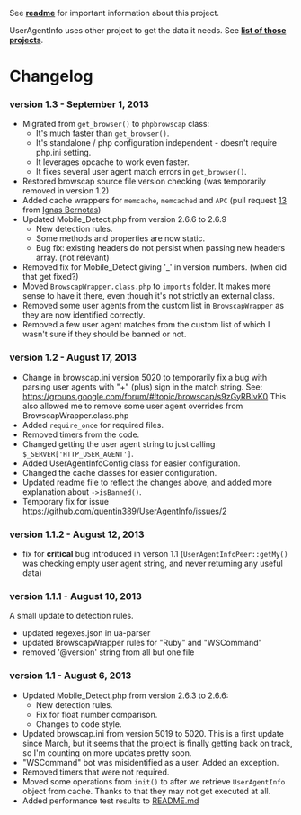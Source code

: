 See **[readme](README.md)** for important information about this project.

UserAgentInfo uses other project to get the data it needs.
See **[list of those projects](README.md#relation-to-other-projects)**.

Changelog
=========

### version 1.3 - September 1, 2013
- Migrated from `get_browser()` to `phpbrowscap` class:
  * It's much faster than `get_browser()`.
  * It's standalone / php configuration independent - doesn't require php.ini setting.
  * It leverages opcache to work even faster.
  * It fixes several user agent match errors in `get_browser()`.
- Restored browscap source file version checking (was temporarily removed in version 1.2)
- Added cache wrappers for `memcache`, `memcached` and `APC` (pull request [13](https://github.com/quentin389/UserAgentInfo/pull/13) from [Ignas Bernotas](https://github.com/ignasbernotas))
- Updated Mobile_Detect.php from version 2.6.6 to 2.6.9
  * New detection rules.
  * Some methods and properties are now static.
  * Bug fix: existing headers do not persist when passing new headers array. (not relevant)
- Removed fix for Mobile_Detect giving '_' in version numbers. (when did that get fixed?)
- Moved `BrowscapWrapper.class.php` to `imports` folder. It makes more sense to have it there, even though it's not strictly an external class.
- Removed some user agents from the custom list in `BrowscapWrapper` as they are now identified correctly.
- Removed a few user agent matches from the custom list of which I wasn't sure if they should be banned or not. 

### version 1.2 - August 17, 2013
- Change in browscap.ini version 5020 to temporarily fix a bug with parsing user agents with "+" (plus) sign in the match string. See: https://groups.google.com/forum/#!topic/browscap/s9zGyRBIvK0
  This also allowed me to remove some user agent overrides from BrowscapWrapper.class.php
- Added `require_once` for required files.
- Removed timers from the code.
- Changed getting the user agent string to just calling `$_SERVER['HTTP_USER_AGENT']`.
- Added UserAgentInfoConfig class for easier configuration.
- Changed the cache classes for easier configuration.
- Updated readme file to reflect the changes above, and added more explanation about `->isBanned()`.
- Temporary fix for issue https://github.com/quentin389/UserAgentInfo/issues/2

### version 1.1.2 - August 12, 2013
- fix for **critical** bug introduced in verson 1.1 (`UserAgentInfoPeer::getMy()` was checking empty user agent string, and never returning any useful data)

### version 1.1.1 - August 10, 2013
A small update to detection rules.
- updated regexes.json in ua-parser
- updated BrowscapWrapper rules for "Ruby" and "WSCommand"
- removed '@version' string from all but one file

### version 1.1 - August 6, 2013

- Updated Mobile_Detect.php from version 2.6.3 to 2.6.6:
  - New detection rules.
  - Fix for float number comparison.
  - Changes to code style.
- Updated browscap.ini from version 5019 to 5020. This is a first update since March, but it seems that the project is finally getting back on track, so I'm counting on more updates pretty soon.
- "WSCommand" bot was misidentified as a user. Added an exception.
- Removed timers that were not required.
- Moved some operations from `init()` to after we retrieve `UserAgentInfo` object from cache. Thanks to that they may not get executed at all.
- Added performance test results to [README.md](README.md#performance-and-scaling)
